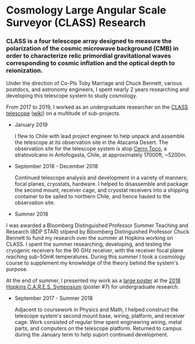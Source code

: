 # Cosmology Large Angular Scale Surveyor (CLASS) Research


### CLASS is a four telescope array designed to measure the polarization of the cosmic microwave background (CMB) in order to characterize relic primordial gravitational waves corresponding to cosmic inflation and the optical depth to reionization.

Under the direction of Co-PIs Toby Marriage and Chuck Bennett, various postdocs, and astronomy engineers, I spent nearly 2 years researching and developing this telescope system to study cosmology.

From 2017 to 2019, I worked as an undergraduate researcher on the [CLASS telescope](https://sites.krieger.jhu.edu/class/) 
([wiki](https://en.wikipedia.org/wiki/Cosmology_Large_Angular_Scale_Surveyor#:~:text=The%20Cosmology%20Large%20Angular%20Scale,the%20Parque%20Astron%C3%B3mico%20de%20Atacama.)) 
on a multitude of sub-projects.

- January 2019
  
  I flew to Chile with lead project engineer to help unpack and assemble the telescope at its observation site in the Atacama Desert. The observation site for the telescope system is atop [Cerro Toco](https://en.wikipedia.org/wiki/Cerro_Toco), a stratovolcano in Antofogasta, Chile, 
at approximately 17000ft, ~5200m.

- September 2018 - December 2018

  Continued telescope analysis and development in a variety of manners: focal planes, cryostats, hardware. I helped to disassemble and package the second mount, receiver cage, and cryostat receivers into a shipping container to be sailed to northern Chile, and hence hauled to the observation site.
 
 - Summer 2018 

  I was awarded a Bloomberg Distinguished Professor Summer Teaching and Research (BDP STAR) stipend by Bloomberg Distinguished Professor Chuck Bennett to fund my research over the 
summer at Hopkins working on CLASS. I spent the summer researching, developing, and testing the cryogenic receivers for the 90 GHz receiver, with the 
receiver focal plane reaching sub-50mK temperatures.
  During this summer I took a cosmology course to supplement my knowledge of the theory behind the system's purpose.

  At the end of summer, I presented my work as a [large poster](https://github.com/johngrahamreynolds/Physics/blob/main/Research/CLASSTelescope/90GHzReceiverPoster.pdf) at the 
  [2018 Hopkins C.A.R.E.S. Symposium](https://github.com/johngrahamreynolds/Physics/blob/main/Research/CLASSTelescope/2018%20Hopkins%20CARES%20Poster%20Schedule.pdf) (poster #7) for 
undergraduate research. 

- September 2017 - Summer 2018
  
  Adjacent to coursework in Physics and Math, I helped construct the telescope system's second mount base, wiring, platform, and receiver cage. Work consisted of regular time spent engineering wiring, metal parts, and computers on the telescope platform. Returned to campus during the January term to help suport continued development.
